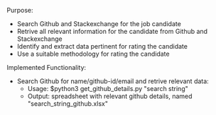 Purpose:
* Search Github and Stackexchange for the job candidate
* Retrive all relevant information for the candidate from Github and Stackexchange
* Identify and extract data pertinent for rating the candidate
* Use a suitable methodology for rating the candidate

Implemented Functionality:
* Search Github for name/github-id/email and retrive relevant data:
  * Usage: $python3 get_github_details.py "search string"
  * Output: spreadsheet with relevant github details, named "search_string_github.xlsx"


